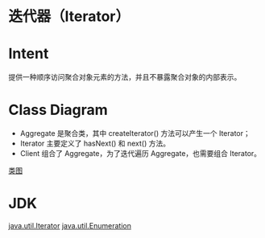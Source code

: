 # 迭代器（Iterator）
# Intent
提供一种顺序访问聚合对象元素的方法，并且不暴露聚合对象的内部表示。

# Class Diagram
- Aggregate 是聚合类，其中 createIterator() 方法可以产生一个 Iterator；
- Iterator 主要定义了 hasNext() 和 next() 方法。
- Client 组合了 Aggregate，为了迭代遍历 Aggregate，也需要组合 Iterator。

[类图](https://github.com/CyC2018/CS-Notes/raw/master/notes/pics/89292ae1-5f13-44dc-b508-3f035e80bf89.png)

# JDK
[java.util.Iterator](http://docs.oracle.com/javase/8/docs/api/java/util/Iterator.html)
[java.util.Enumeration](http://docs.oracle.com/javase/8/docs/api/java/util/Enumeration.html)